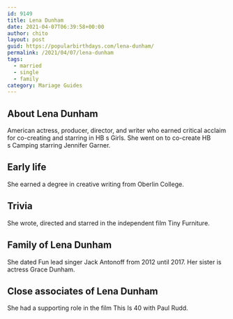 ```yaml
---
id: 9149
title: Lena Dunham
date: 2021-04-07T06:39:58+00:00
author: chito
layout: post
guid: https://popularbirthdays.com/lena-dunham/
permalink: /2021/04/07/lena-dunham  
tags:
  - married
  - single
  - family
category: Mariage Guides
---
```

<!--Content-->


          
          
## About Lena Dunham



  American actress, producer, director, and writer who earned critical acclaim for co-creating and starring in HB s Girls. She went on to co-create HB s Camping starring Jennifer Garner.

                
                
## Early life



  She earned a degree in creative writing from Oberlin College.

                
                
## Trivia



  She wrote, directed and starred in the independent film Tiny Furniture.

                
                
## Family of Lena Dunham



  She dated Fun lead singer Jack Antonoff from 2012 until 2017. Her sister is actress Grace Dunham.

                
                
## Close associates of Lena Dunham



  She had a supporting role in the film This Is 40 with Paul Rudd.

          
          